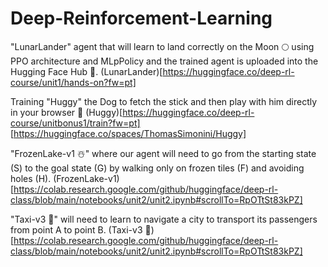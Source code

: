 # Deep-Reinforcement-Learning

"LunarLander" agent that will learn to land correctly on the Moon 🌕 using PPO architecture and MLpPolicy and the trained agent is uploaded into the Hugging Face Hub 🤗. (LunarLander)[https://huggingface.co/deep-rl-course/unit1/hands-on?fw=pt]

Training "Huggy" the Dog to fetch the stick and then play with him directly in your browser 🐶 
(Huggy)[https://huggingface.co/deep-rl-course/unitbonus1/train?fw=pt] [https://huggingface.co/spaces/ThomasSimonini/Huggy]


"FrozenLake-v1 ☃️" where our agent will need to go from the starting state (S) to the goal state (G) by walking only on frozen tiles (F) and avoiding holes (H). (FrozenLake-v1)[https://colab.research.google.com/github/huggingface/deep-rl-class/blob/main/notebooks/unit2/unit2.ipynb#scrollTo=RpOTtSt83kPZ]

"Taxi-v3 🚕" will need to learn to navigate a city to transport its passengers from point A to point B. (Taxi-v3 🚕)[https://colab.research.google.com/github/huggingface/deep-rl-class/blob/main/notebooks/unit2/unit2.ipynb#scrollTo=RpOTtSt83kPZ]

